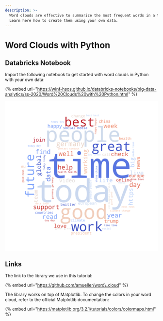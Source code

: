 ```yaml
---
description: >-
  Word clouds are effective to summarize the most frequent words in a text.
  Learn here how to create them using your own data.
---
```


# Word Clouds with Python

## Databricks Notebook

Import the following notebook to get started with word clouds in Python with your own data:

{% embed url="https://winf-hsos.github.io/databricks-notebooks/big-data-analytics/ss-2020/Word%20Clouds%20with%20Python.html" %}

![A word cloud generated with the Python library by Andreas M&#xFC;ller.](../../../.gitbook/assets/image%20%2813%29.png)

## Links

The link to the library we use in this tutorial:

{% embed url="https://github.com/amueller/word\_cloud" %}

The library works on top of Matplotlib. To change the colors in your word cloud, refer to the official Matplotlib documentation:

{% embed url="https://matplotlib.org/3.2.1/tutorials/colors/colormaps.html" %}



